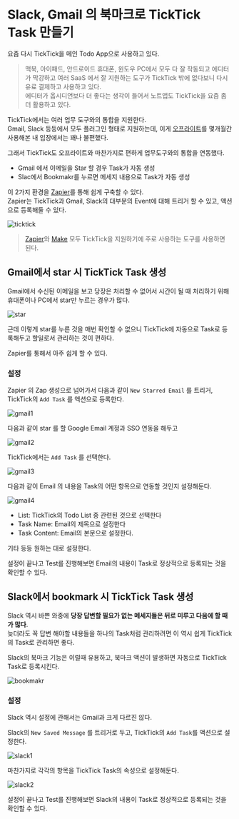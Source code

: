 # Slack, Gmail 의 북마크로 TickTick Task 만들기

요즘 다시 TickTick을 메인 Todo App으로 사용하고 있다.  

> 맥북, 아이패드, 안드로이드 휴대폰, 윈도우 PC에서 모두 다 잘 작동되고 에디터가 막강하고 여러 SaaS 에서 잘 지원하는 도구가 TickTick 밖에 없다보니 다시 유료 결제하고 사용하고 있다.  
> 에디터가 옵시디언보다 더 좋다는 생각이 들어서 노트앱도 TickTick을 요즘 좀 더 활용하고 있다.
  
TickTick에서는 여러 업무 도구와의 통합을 지원한다.  
Gmail, Slack 등등에서 모두 플러그인 형태로 지원하는데, 이게 [오프라이트](https://www.offlight.work/ko?gad_source=1&gclid=Cj0KCQjwqcO_BhDaARIsACz62vN1FeGjd3Tcpj9ZIjAXqrf-S7C9XVXZrUX8xklPOZ_BMuGvqPPMSmEaAphzEALw_wcB)를 몇개월간 사용해본 내 입장에서는 꽤나 불편했다.  
  
그래서 TickTick도 오프라이트와 마찬가지로 편하게 업무도구와의 통합을 연동했다.

- Gmail 에서 이메일을 Star 할 경우 Task가 자동 생성
- Slac에서 Bookmakr를 누르면 메세지 내용으로 Task가 자동 생성

이 2가지 환경을 [Zapier](https://zapier.com/)를 통해 쉽게 구축할 수 있다.  
Zapier는 TickTick과 Gmail, Slack의 대부분의 Event에 대해 트리거 할 수 있고, 액션으로 등록해둘 수 있다.

![ticktick](./images/ticktick.png)

> [Zapier](https://zapier.com/)와 [Make](https://www.make.com/en) 모두 TickTick을 지원하기에 주로 사용하는 도구를 사용하면 된다.

## Gmail에서 star 시 TickTick Task 생성

Gmail에서 수신된 이메일을 보고 당장은 처리할 수 없어서  시간이 될 때 처리하기 위해 휴대폰이나 PC에서 star만 누르는 경우가 많다.  

![star](./images/star.png)

근데 이렇게 star를 누른 것을 매번 확인할 수 없으니 TickTick에 자동으로 Task로 등록해두고 할일로서 관리하는 것이 편하다.  
  
Zapier를 통해서 아주 쉽게 할 수 있다.  

### 설정

Zapier 의 Zap 생성으로 넘어가서 다음과 같이 `New Starred Email` 를 트리거, TickTick의 `Add Task` 를 액션으로 등록한다.

![gmail1](./images/gmail1.png)

다음과 같이 star 를 할 Google Email 계정과 SSO 연동을 해두고

![gmail2](./images/gmail2.png)

TickTick에서는 `Add Task` 를 선택한다.

![gmail3](./images/gmail3.png)

다음과 같이 Email 의 내용을 Task의 어떤 항목으로 연동할 것인지 설정해둔다.

![gmail4](./images/gmail4.png)

- List: TickTick의 Todo List 중 관련된 것으로 선택한다
- Task Name: Email의 제목으로 설정한다
- Task Content: Email의 본문으로 설정한다.

기타 등등 원하는 대로 설정한다.

설정이 끝나고 Test를 진행해보면 Email의 내용이 Task로 정상적으로 등록되는 것을 확인할 수 있다.

## Slack에서 bookmark 시 TickTick Task 생성

Slack 역시 바쁜 와중에 **당장 답변할 필요가 없는 메세지들은 뒤로 미루고 다음에 할 때가 많다**.  
늦더라도 꼭 답변 해야할 내용들을 하나의 Task처럼 관리하려면 이 역시 쉽게 TickTick의 Task로 관리하면 좋다.  
  
Slack의 북마크 기능은 이럴때 유용하고, 북마크 액션이 발생하면 자동으로 TickTick Task로 등록시킨다.

![bookmakr](./images/bookmark.png)

### 설정

Slack 역시 설정에 관해서는 Gmail과 크게 다르진 않다.  
  
Slack의 `New Saved Message` 를 트리거로 두고, TickTick의 `Add Task`를 액션으로 설정한다.

![slack1](./images/slack1.png)

마찬가지로 각각의 항목을 TickTick Task의 속성으로 설정해둔다.

![slack2](./images/slack2.png)

설정이 끝나고 Test를 진행해보면 Slack의 내용이 Task로 정상적으로 등록되는 것을 확인할 수 있다.



